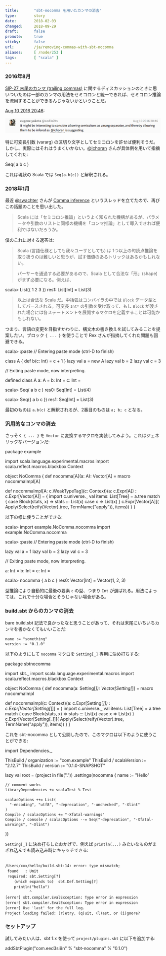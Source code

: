 ```yaml
---
title:       "sbt-nocomma を用いたカンマの消去"
type:        story
date:        2018-02-03
changed:     2018-09-29
draft:       false
promote:     true
sticky:      false
url:         /ja/removing-commas-with-sbt-nocomma
aliases:     [ /node/253 ]
tags:        [ "scala" ]
---
```



  [1]: https://gitter.im/scala/slip?at=57abcaf6d7087a017faa822a
  [@Ichoran]: https://github.com/Ichoran
  [@swachter]: https://github.com/swachter
  [comma]: https://contributors.scala-lang.org/t/comma-inference/1521

### 2016年8月

[SIP-27 末尾のカンマ (trailing commas)](https://github.com/scala/docs.scala-lang/pull/533) に関するディスカッションのときに思いついたのは一部のカンマの用法をセミコロンと統一できれば、セミコロン推論を流用することができるんじゃないかということだ。

[Aug 10 2016 20:46][1]:

<img src='/images/nocomma1.png' alt="it might be interesting to consider allowing semicolons as vararg separator, and thereby allowing them to be infered as @Ichoran is suggesting">

特に可変長引数 (vararg) の区切り文字としてセミコロンを許せば便利そうだ。しかし、実際にはそれはうまくいかない。[@Ichoran][@Ichoran] さんが具体例を用いて指摘してくれた:

<scala>
Seq(
  a
  b
  c
)
</scala>

これは現状の Scala では `Seq(a.b(c))` と解釈される。

### 2018年1月

最近 [@swachter][@swachter] さんが [Comma inference][comma] というスレッドを立てたので、再びこの話題のことを思い出した。

> Scala には「セミコロン推論」というよく知られた機構があるが、パラメータや引数のリストに同様の機構を「コンマ推論」として導入できれば便利ではないだろうか。

僕のこれに対する返答は:

> Scala (言語仕様としても我々ユーザとしても) は 1つ以上の句読点推論を取り扱うのは難しいと思うが、試す価値のあるトリックはあるかもしれない。
>
> パーサーを通過する必要があるので、Scala として合法な「形」(shape) がまず必要になる。例えば、

<scala>
scala> List({
       1
       2
       3
       })
res1: List[Int] = List(3)
</scala>

> 以上は合法な Scala だ。中括弧はコンパイラの中では `Block` データ型としてパースされる。可変長 `Int*` の引数を受け取って、もし `Block` が渡された場合には各ステートメントを展開するマクロを定義することは可能かもしれない。

つまり、言語の変更を目指すかわりに、構文木の書き換えを試してみることを提案したい。ブロック `{ ... }` を使うことで Rex さんが指摘してくれた問題も回避できる。

<scala>
scala> :paste
// Entering paste mode (ctrl-D to finish)

class A { def b(c: Int) = c + 1 }
lazy val a = new A
lazy val b = 2
lazy val c = 3

// Exiting paste mode, now interpreting.

defined class A
a: A = <lazy>
b: Int = <lazy>
c: Int = <lazy>

scala> Seq(
         a
         b
         c
       )
res0: Seq[Int] = List(4)

scala> Seq({
         a
         b
         c
       })
res1: Seq[Int] = List(3)
</scala>

最初のものは `a.b(c)` と解釈されるが、2番目のものは `a; b; c` となる。

### 汎用的なコンマの消去

さっそく `{ ... }` を `Vector` に変換するマクロを実装してみよう。これはジェネリックなバージョンだ:

<scala>
package example

import scala.language.experimental.macros
import scala.reflect.macros.blackbox.Context

object NoComma {
  def nocomma[A](a: A): Vector[A] = macro nocommaImpl[A]

  def nocommaImpl[A: c.WeakTypeTag](c: Context)(a: c.Expr[A]) : c.Expr[Vector[A]] = {
    import c.universe._
    val items: List[Tree] = a.tree match {
      case Block(stats, x) => stats ::: List(x)
      case x               => List(x)
    }
    c.Expr[Vector[A]](
      Apply(Select(reify(Vector).tree, TermName("apply")), items))
  }
}
</scala>

以下の様に使うことができる:

<scala>
scala> import example.NoComma.nocomma
import example.NoComma.nocomma

scala> :paste
// Entering paste mode (ctrl-D to finish)

lazy val a = 1
lazy val b = 2
lazy val c = 3

// Exiting paste mode, now interpreting.

a: Int = <lazy>
b: Int = <lazy>
c: Int = <lazy>

scala> nocomma {
         a
         b
         c
       }
res0: Vector[Int] = Vector(1, 2, 3)
</scala>

型推論により自動的に最後の要素 `c` の型、つまり `Int` が選ばれる。用法によっては、これで十分な場合とそうじゃない場合がある。

### build.sbt からのカンマの消去

bare build.sbt 記法で良かったなと思うことがあって、それは末尾にいちいちカンマを書かなくてもいいことだ:

    name := "something"
    version := "0.1.0"

以下のようにして `nocomma` マクロを `Setting[_]` 専用に決め打ちする:

<scala>
package sbtnocomma

import sbt._
import scala.language.experimental.macros
import scala.reflect.macros.blackbox.Context

object NoComma {
  def nocomma(a: Setting[_]): Vector[Setting[_]] = macro nocommaImpl

  def nocommaImpl(c: Context)(a: c.Expr[Setting[_]]) : c.Expr[Vector[Setting[_]]] = {
    import c.universe._
    val items: List[Tree] = a.tree match {
      case Block(stats, x) => stats ::: List(x)
      case x               => List(x)
    }
    c.Expr[Vector[Setting[_]]](
      Apply(Select(reify(Vector).tree, TermName("apply")), items))
  }
}
</scala>

これを sbt-nocomma として公開したので、このマクロは以下のように使うことができる:

<scala>
import Dependencies._

ThisBuild / organization := "com.example"
ThisBuild / scalaVersion := "2.12.7"
ThisBuild / version      := "0.1.0-SNAPSHOT"

lazy val root = (project in file("."))
  .settings(nocomma {
    name := "Hello"

    // comment works
    libraryDependencies += scalaTest % Test

    scalacOptions ++= List(
      "-encoding", "utf8", "-deprecation", "-unchecked", "-Xlint"
    )
    Compile / scalacOptions += "-Xfatal-warnings"
    Compile / console / scalacOptions --= Seq("-deprecation", "-Xfatal-warnings", "-Xlint")
  })
</scala>

`Setting[_]` に決め打ちしたおかげで、例えば `println(...)` みたいなものがまぎれ込んでも読み込み時にキャッチできる:

<code>
/Users/xxx/hello/build.sbt:14: error: type mismatch;
 found   : Unit
 required: sbt.Setting[?]
    (which expands to)  sbt.Def.Setting[?]
    println("hello")
           ^
[error] sbt.compiler.EvalException: Type error in expression
[error] sbt.compiler.EvalException: Type error in expression
[error] Use 'last' for the full log.
Project loading failed: (r)etry, (q)uit, (l)ast, or (i)gnore?
</code>

### セットアップ

試してみたい人は、sbt 1.x を使って `project/plugins.sbt` に以下を追加する:

<scala>
addSbtPlugin("com.eed3si9n" % "sbt-nocomma" % "0.1.0")
</scala>

